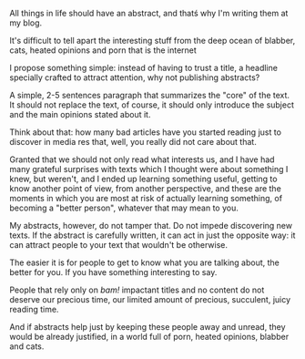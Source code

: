 All things in life should have an abstract, and thatś why I'm writing them at my blog.

It's difficult to tell apart the interesting stuff from the deep ocean of blabber, cats, heated opinions and porn that is the internet

I propose something simple: instead of having to trust a title, a headline specially crafted to attract attention, why not publishing abstracts?

A simple, 2-5 sentences paragraph that summarizes the "core" of the text. It should not replace the text, of course, it should only introduce the subject and the main opinions stated about it.

Think about that: how many bad articles have you started reading just to discover in media res that, well, you really did not care about that.

Granted that we should not only read what interests us, and I have had many grateful surprises with texts which I thought were about something I knew, but weren't, and I ended up learning something useful, getting to know another point of view, from another perspective, and these are the moments in which you are most at risk of actually learning something, of becoming a "better person", whatever that may mean to you.

My abstracts, however, do not tamper that. Do not impede discovering new texts. If the abstract is carefully written, it can act in just the opposite way: it can attract people to your text that wouldn't be otherwise.

The easier it is for people to get to know what you are talking about, the better for you. If you have something interesting to say.

People that rely only on *bam!* impactant titles and no content do not deserve our precious time, our limited amount of precious, succulent, juicy reading time.

And if abstracts help just by keeping these people away and unread, they would be already justified, in a world full of porn, heated opinions, blabber and cats.
